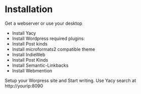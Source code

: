 # Installation

Get a webserver or use your desktop

- Install Yacy
- Install Wordpress
required plugins:
- Install Post kinds
- Install microformats2 compatible theme
- Install IndieWeb
- Install Post Kinds
- Install Semantic-Linkbacks
- Install Webmention

Setup your Worpress site and Start writing.
Use Yacy search at http://yourip:8090
